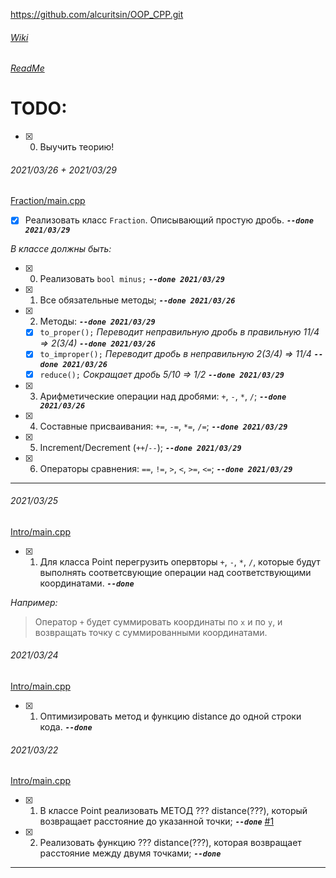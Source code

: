 ﻿https://github.com/alcuritsin/OOP_CPP.git

###### [Wiki](wiki)
###### [ReadMe](ReadMe.md)

# TODO:
- [x] 0. Выучить теорию!

###### 2021/03/26 + 2021/03/29
[Fraction/main.cpp](/Intro/Fraction/main.cpp)
- [x] Реализовать класс `Fraction`. Описывающий простую дробь. ***`--done 2021/03/29`***

*В классе должны быть:*

- [x] 0. Реализовать `bool minus;` ***`--done 2021/03/29`***
- [x] 1. Все обязательные методы;	***`--done 2021/03/26`***
- [x] 2. Методы:	***`--done 2021/03/29`***
	- [x] `to_proper();`	*Переводит неправильную дробь в правильную 11/4 => 2(3/4)* ***`--done 2021/03/26`***
	- [x] `to_improper();`	*Переводит дробь в неправильную	2(3/4) => 11/4* ***`--done 2021/03/26`***
	- [x] `reduce();`		*Сокращает дробь		5/10 => 1/2* ***`--done 2021/03/29`***
- [x] 3. Арифметические операции над дробями: `+`, `-`, `*`, `/`;	***`--done 2021/03/26`***
- [x] 4. Составные присваивания: `+=`, `-=`, `*=`, `/=`;	***`--done 2021/03/29`***
- [x] 5. Increment/Decrement (`++`/`--`);	***`--done 2021/03/29`***
- [x] 6. Операторы сравнения: `==`, `!=`, `>`, `<`, `>=`, `<=`;	***`--done 2021/03/29`***

---

###### 2021/03/25
[Intro/main.cpp](/Intro/main.cpp)
- [x] 1. Для класса Point перегрузить опервторы `+`, `-`, `*`, `/`, которые будут выполнять соответсвующие операции над соответствующими координатами. ***`--done`***

*Например:*
> Оператор `+` будет суммировать координаты по `x` и по `y`, и возвращать точку с суммированными координатами. 

###### 2021/03/24
[Intro/main.cpp](/Intro/main.cpp)
- [x] 1. Оптимизировать метод и функцию distance до одной строки кода. ***`--done`***

###### 2021/03/22
[Intro/main.cpp](/Intro/main.cpp)
- [x] 1. В классе Point реализовать МЕТОД ??? distance(???), который возвращает расстояние до указанной точки; ***`--done`*** [#1](https://github.com/alcuritsin/OOP_CPP/issues/1 "issues/1")
- [x] 2. Реализовать функцию ??? distance(???), которая возвращает расстояние между двумя точками; ***`--done`***

---
[ThisRepo]:(https://github.com/alcuritsin/OOP_CPP.git)